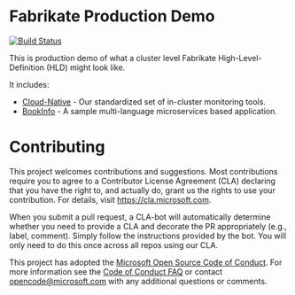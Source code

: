 # Fabrikate Production Demo

[![Build Status](https://dev.azure.com/epicstuff/fabrikate-production-cluster-demo-gitops/_apis/build/status/Microsoft.fabrikate-production-cluster-demo?branchName=master)](https://dev.azure.com/epicstuff/fabrikate-production-cluster-demo-gitops/_build/latest?definitionId=58&branchName=master)

This is production demo of what a cluster level Fabrikate High-Level-Definition (HLD) might look like.

It includes:

- [Cloud-Native](https://github.com/timfpark/fabrikate-cloud-native/) - Our standardized set of in-cluster monitoring tools.
- [BookInfo](https://github.com/evanlouie/fabrikate-bookinfo/) - A sample multi-language microservices based application.

# Contributing

This project welcomes contributions and suggestions. Most contributions require you to agree to a
Contributor License Agreement (CLA) declaring that you have the right to, and actually do, grant us
the rights to use your contribution. For details, visit https://cla.microsoft.com.

When you submit a pull request, a CLA-bot will automatically determine whether you need to provide
a CLA and decorate the PR appropriately (e.g., label, comment). Simply follow the instructions
provided by the bot. You will only need to do this once across all repos using our CLA.

This project has adopted the [Microsoft Open Source Code of Conduct](https://opensource.microsoft.com/codeofconduct/).
For more information see the [Code of Conduct FAQ](https://opensource.microsoft.com/codeofconduct/faq/) or
contact [opencode@microsoft.com](mailto:opencode@microsoft.com) with any additional questions or comments.
